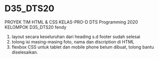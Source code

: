 # D35_DTS20
PROYEK TIM HTML &amp; CSS KELAS-PRO-D DTS Programming 2020
KELOMPOK D35_DTS20
fendy 
1. layout secara keseluruhan dari heading s.d footer sudah selesai
2. tolong isi masing-masing foto, nama dan discription di HTML
3. flexbox CSS untuk tablet dan mobile phone belum dibuat, tolong bantu diselesaikan.
